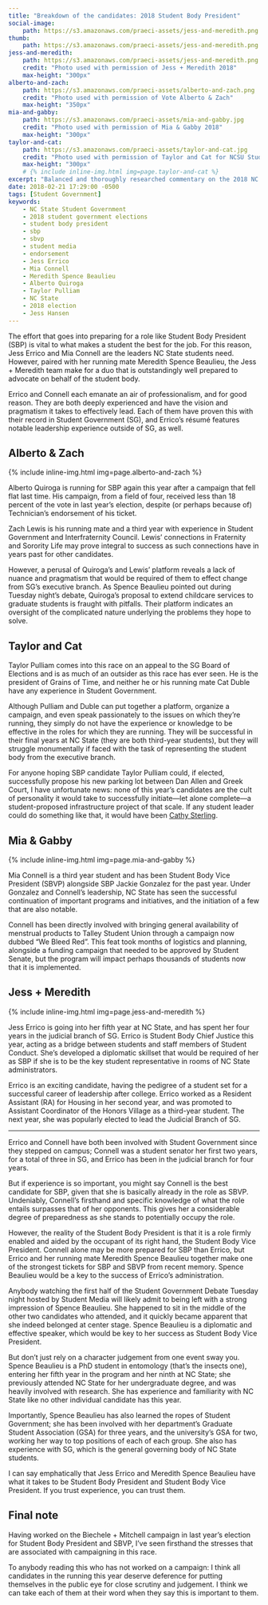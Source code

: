 ```yaml
---
title: "Breakdown of the candidates: 2018 Student Body President"
social-image:
    path: https://s3.amazonaws.com/praeci-assets/jess-and-meredith.png
thumb:
    path: https://s3.amazonaws.com/praeci-assets/jess-and-meredith.png
jess-and-meredith:
    path: https://s3.amazonaws.com/praeci-assets/jess-and-meredith.png
    credit: "Photo used with permission of Jess + Meredith 2018"
    max-height: "300px"
alberto-and-zach:
    path: https://s3.amazonaws.com/praeci-assets/alberto-and-zach.png
    credit: "Photo used with permission of Vote Alberto & Zach"
    max-height: "350px"
mia-and-gabby:
    path: https://s3.amazonaws.com/praeci-assets/mia-and-gabby.jpg
    credit: "Photo used with permission of Mia & Gabby 2018"
    max-height: "300px"
taylor-and-cat:
    path: https://s3.amazonaws.com/praeci-assets/taylor-and-cat.jpg
    credit: "Photo used with permission of Taylor and Cat for NCSU Student Body President and VP"
    max-height: "300px"
    # {% include inline-img.html img=page.taylor-and-cat %}
excerpt: "Balanced and thoroughly researched commentary on the 2018 NC State Student Body President campaigns"
date: 2018-02-21 17:29:00 -0500
tags: [Student Government]
keywords:
    - NC State Student Government
    - 2018 student government elections
    - student body president
    - sbp
    - sbvp
    - student media
    - endorsement
    - Jess Errico
    - Mia Connell
    - Meredith Spence Beaulieu
    - Alberto Quiroga
    - Taylor Pulliam
    - NC State
    - 2018 election
    - Jess Hansen
---
```


The effort that goes into preparing for a role like Student Body President (SBP) is vital to what makes a student the best for the job. For this reason, Jess Errico and Mia Connell are the leaders NC State students need. However, paired with her running mate Meredith Spence Beaulieu, the Jess + Meredith team make for a duo that is outstandingly well prepared to advocate on behalf of the student body.

Errico and Connell each emanate an air of professionalism, and for good reason. They are both deeply experienced and have the vision and pragmatism it takes to effectively lead. Each of them have proven this with their record in Student Government (SG), and Errico’s résumé features notable leadership experience outside of SG, as well.

## Alberto & Zach

{% include inline-img.html img=page.alberto-and-zach %}

Alberto Quiroga is running for SBP again this year after a campaign that fell flat last time. His campaign, from a field of four, received less than 18 percent of the vote in last year’s election, despite (or perhaps because of) Technician’s endorsement of his ticket.

Zach Lewis is his running mate and a third year with experience in Student Government and Interfraternity Council. Lewis’ connections in Fraternity and Sorority Life may prove integral to success as such connections have in years past for other candidates.

However, a perusal of Quiroga’s and Lewis’ platform reveals a lack of nuance and pragmatism that would be required of them to effect change from SG’s executive branch. As Spence Beaulieu pointed out during Tuesday night’s debate, Quiroga’s proposal to extend childcare services to graduate students is fraught with pitfalls. Their platform indicates an oversight of the complicated nature underlying the problems they hope to solve.

## Taylor and Cat

Taylor Pulliam comes into this race on an appeal to the SG Board of Elections and is as much of an outsider as this race has ever seen. He is the president of Grains of Time, and neither he or his running mate Cat Duble have any experience in Student Government.

Although Pulliam and Duble can put together a platform, organize a campaign, and even speak passionately to the issues on which they’re running, they simply do not have the experience or knowledge to be effective in the roles for which they are running. They will be successful in their final years at NC State (they are both third-year students), but they will struggle monumentally if faced with the task of representing the student body from the executive branch.

For anyone hoping SBP candidate Taylor Pulliam could, if elected, successfully propose his new parking lot between Dan Allen and Greek Court, I have unfortunate news: none of this year’s candidates are the cult of personality it would take to successfully initiate—let alone complete—a student-proposed infrastructure project of that scale. If any student leader could do something like that, it would have been [Cathy Sterling](https://soh.omeka.chass.ncsu.edu/exhibits/show/1970-cathysterling).

## Mia & Gabby

{% include inline-img.html img=page.mia-and-gabby %}

Mia Connell is a third year student and has been Student Body Vice President (SBVP) alongside SBP Jackie Gonzalez for the past year. Under Gonzalez and Connell’s leadership, NC State has seen the successful continuation of important programs and initiatives, and the initiation of a few that are also notable.

Connell has been directly involved with bringing general availability of menstrual products to Talley Student Union through a campaign now dubbed “We Bleed Red”. This feat took months of logistics and planning, alongside a funding campaign that needed to be approved by Student Senate, but the program will impact perhaps thousands of students now that it is implemented.

## Jess + Meredith

{% include inline-img.html img=page.jess-and-meredith %}

Jess Errico is going into her fifth year at NC State, and has spent her four years in the judicial branch of SG. Errico is Student Body Chief Justice this year, acting as a bridge between students and staff members of Student Conduct. She’s developed a diplomatic skillset that would be required of her as SBP if she is to be the key student representative in rooms of NC State administrators.

Errico is an exciting candidate, having the pedigree of a student set for a successful career of leadership after college. Errico worked as a Resident Assistant (RA) for Housing in her second year, and was promoted to Assistant Coordinator of the Honors Village as a third-year student. The next year, she was popularly elected to lead the Judicial Branch of SG.

* * *

Errico and Connell have both been involved with Student Government since they stepped on campus; Connell was a student senator her first two years, for a total of three in SG, and Errico has been in the judicial branch for four years.

But if experience is so important, you might say Connell is the best candidate for SBP, given that she is basically already in the role as SBVP. Undeniably, Connell’s firsthand and specific knowledge of what the role entails surpasses that of her opponents. This gives her a considerable degree of preparedness as she stands to potentially occupy the role.

However, the reality of the Student Body President is that it is a role firmly enabled and aided by the occupant of its right hand, the Student Body Vice President. Connell alone may be more prepared for SBP than Errico, but Errico and her running mate Meredith Spence Beaulieu together make one of the strongest tickets for SBP and SBVP from recent memory. Spence Beaulieu would be a key to the success of Errico’s administration.

Anybody watching the first half of the Student Government Debate Tuesday night hosted by Student Media will likely admit to being left with a strong impression of Spence Beaulieu. She happened to sit in the middle of the other two candidates who attended, and it quickly became apparent that she indeed belonged at center stage. Spence Beaulieu is a diplomatic and effective speaker, which would be key to her success as Student Body Vice President. 

But don’t just rely on a character judgement from one event sway you. Spence Beaulieu is a PhD student in entomology (that’s the insects one), entering her fifth year in the program and her ninth at NC State; she previously attended NC State for her undergraduate degree, and was heavily involved with research. She has experience and familiarity with NC State like no other individual candidate has this year.

Importantly, Spence Beaulieu has also learned the ropes of Student Government; she has been involved with her department’s Graduate Student Association (GSA) for three years, and the university’s GSA for two, working her way to top positions of each of each group. She also has experience with SG, which is the general governing body of NC State students.

I can say emphatically that Jess Errico and Meredith Spence Beaulieu have what it takes to be Student Body President and Student Body Vice President. If you trust experience, you can trust them.

## Final note

Having worked on the Biechele + Mitchell campaign in last year’s election for Student Body President and SBVP, I’ve seen firsthand the stresses that are associated with campaigning in this race.

To anybody reading this who has not worked on a campaign: I think all candidates in the running this year deserve deference for putting themselves in the public eye for close scrutiny and judgement. I think we can take each of them at their word when they say this is important to them.